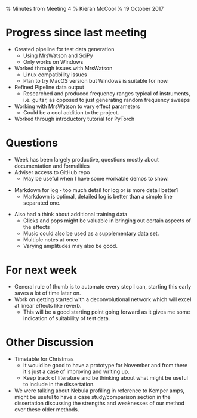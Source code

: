 % Minutes from Meeting 4
% Kieran McCool
% 19 October 2017

# Progress since last meeting

* Created pipeline for test data generation
    - Using MrsWatson and SciPy
    - Only works on Windows
* Worked through issues with MrsWatson
    - Linux compatibility issues
    - Plan to try MacOS version but Windows is suitable for now.
* Refined Pipeline data output
    - Researched and produced frequency ranges typical of instruments, i.e. guitar, as opposed to just generating random frequency sweeps
* Working with MrsWatson to vary effect parameters
    - Could be a cool addition to the project.
* Worked through introductory tutorial for PyTorch

# Questions

* Week has been largely productive, questions mostly about documentation and formalities
* Adviser access to GitHub repo
    - May be useful when I have some workable demos to show.
- Markdown for log - too much detail for log or is more detail better?
    - Markdown is optimal, detailed log is better than a simple line separated one.
* Also had a think about additional training data
    - Clicks and pops might be valuable in bringing out certain aspects of the effects
    - Music could also be used as a supplementary data set.
    - Multiple notes at once
    - Varying amplitudes may also be good.

# For next week

* General rule of thumb is to automate every step I can, starting this early saves a lot of time later on.
* Work on getting started with a deconvolutional network which will excel at linear effects like reverb.
    - This will be a good starting point going forward as it gives me some indication of suitability of test data.

# Other Discussion

* Timetable for Christmas
    - It would be good to have a prototype for November and from there it's just a case of improving and writing up.
    - Keep track of literature and be thinking about what might be useful to include in the dissertation.
* We were talking about Nebula profiling in reference to Kemper amps, might be useful to have a case study/comparison section in the dissertation discussing the strengths and weaknesses of our method over these older methods.
